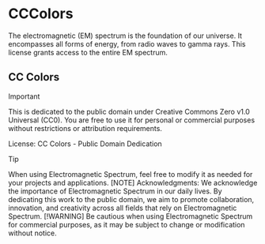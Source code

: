 # CCColors
The electromagnetic (EM) spectrum is the foundation of our universe. It encompasses all forms of energy, from radio waves to gamma rays. This license grants access to the entire EM spectrum.

## CC Colors

>[!IMPORTANT]
> This is dedicated to the public domain under Creative Commons Zero v1.0 Universal (CC0). You are free to use it for personal or commercial purposes without restrictions or attribution requirements.

License:
CC Colors - Public Domain Dedication

>[!TIP]
> When using Electromagnetic Spectrum, feel free to modify it as needed for your projects and applications.
>[NOTE]
>Acknowledgments:
We acknowledge the importance of Electromagnetic Spectrum in our daily lives. By dedicating this work to the public domain, we aim to promote collaboration, innovation, and creativity across all fields that rely on Electromagnetic Spectrum.
>[!WARNING]
> Be cautious when using Electromagnetic Spectrum for commercial purposes, as it may be subject to change or modification without notice.
